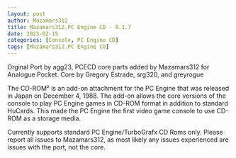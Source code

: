 ```yaml
---
layout: post
author: Mazamars312
title: Mazamars312.PC Engine CD - 0.1.7
date: 2023-02-15
categories: [Console, PC Engine CD]
tags: [Mazamars312.PC Engine CD]
---
```

Orginal Port by agg23, PCECD core parts added by Mazamars312 for Analogue Pocket. Core by Gregory Estrade, srg320, and greyrogue

The CD-ROM² is an add-on attachment for the PC Engine that was released in Japan on December 4, 1988. The add-on allows the core versions of the console to play PC Engine games in CD-ROM format in addition to standard HuCards. This made the PC Engine the first video game console to use CD-ROM as a storage media.

Currently supports standard PC Engine/TurboGrafx CD Roms only. Please report all issues to Mazamars312, as most likely any issues experienced are issues with the port, not the core.
